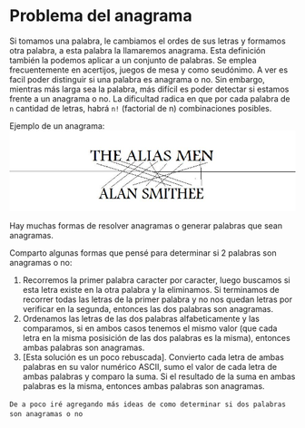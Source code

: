 # Problema del anagrama

Si tomamos una palabra, le cambiamos el ordes de sus letras y formamos otra palabra, a esta palabra la llamaremos anagrama. Esta definición también la podemos aplicar a un conjunto de palabras.
Se emplea frecuentemente en acertijos, juegos de mesa y como seudónimo.
A ver es facil poder distinguir si una palabra es anagrama o no. Sin embargo, mientras más larga sea la palabra, más difícil es poder detectar si estamos frente a un anagrama o no.
La dificultad radica en que por cada palabra de `n` cantidad de letras, habrá `n!` (factorial de n) combinaciones posibles.

Ejemplo de un anagrama:
![Ejemplo de anagrama](/assets/images/Alan_Smithee_name.jpg)

Hay muchas formas de resolver anagramas o generar palabras que sean anagramas.

Comparto algunas formas que pensé para determinar si 2 palabras son anagramas o no:

1. Recorremos la primer palabra caracter por caracter, luego buscamos si esta letra existe en la otra palabra y la eliminamos. Si terminamos de recorrer todas las letras de la primer palabra y no nos quedan letras por verificar en la segunda, entonces las dos palabras son anagramas.
2. Ordenamos las letras de las dos palabras alfabeticamente y las comparamos, si en ambos casos tenemos el mismo valor (que cada letra en la misma posisición de las dos palabras es la misma), entonces ambas palabras son anagramas.
3. [Esta solución es un poco rebuscada]. Convierto cada letra de ambas palabras en su valor numérico ASCII, sumo el valor de cada letra de ambas palabras y comparo la suma. Si el resultado de la suma en ambas palabras es la misma, entonces ambas palabras son anagramas.

`De a poco iré agregando más ideas de como determinar si dos palabras son anagramas o no`